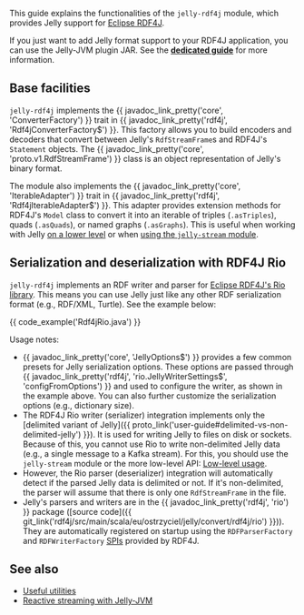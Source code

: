 This guide explains the functionalities of the `jelly-rdf4j` module, which provides Jelly support for [Eclipse RDF4J](https://rdf4j.org/).

If you just want to add Jelly format support to your RDF4J application, you can use the Jelly-JVM plugin JAR. See the **[dedicated guide](../getting-started-plugins.md#eclipse-rdf4j)** for more information.

## Base facilities

`jelly-rdf4j` implements the {{ javadoc_link_pretty('core', 'ConverterFactory') }} trait in {{ javadoc_link_pretty('rdf4j', 'Rdf4jConverterFactory$') }}. This factory allows you to build encoders and decoders that convert between Jelly's `RdfStreamFrame`s and RDF4J's `Statement` objects. The {{ javadoc_link_pretty('core', 'proto.v1.RdfStreamFrame') }} class is an object representation of Jelly's binary format.

The module also implements the {{ javadoc_link_pretty('core', 'IterableAdapter') }} trait in {{ javadoc_link_pretty('rdf4j', 'Rdf4jIterableAdapter$') }}. This adapter provides extension methods for RDF4J's `Model` class to convert it into an iterable of triples (`.asTriples`), quads (`.asQuads`), or named graphs (`.asGraphs`). This is useful when working with Jelly [on a lower level](low-level.md) or when [using the `jelly-stream` module](reactive.md).

## Serialization and deserialization with RDF4J Rio

`jelly-rdf4j` implements an RDF writer and parser for [Eclipse RDF4J's Rio library](https://rdf4j.org/documentation/programming/rio/). This means you can use Jelly just like any other RDF serialization format (e.g., RDF/XML, Turtle). See the example below:

{{ code_example('Rdf4jRio.java') }}

Usage notes:

- {{ javadoc_link_pretty('core', 'JellyOptions$') }} provides a few common presets for Jelly serialization options. These options are passed through {{ javadoc_link_pretty('rdf4j', 'rio.JellyWriterSettings$', 'configFromOptions') }} and used to configure the writer, as shown in the example above. You can also further customize the serialization options (e.g., dictionary size).
- The RDF4J Rio writer (serializer) integration implements only the [delimited variant of Jelly]({{ proto_link('user-guide#delimited-vs-non-delimited-jelly') }}). It is used for writing Jelly to files on disk or sockets. Because of this, you cannot use Rio to write non-delimited Jelly data (e.g., a single message to a Kafka stream). For this, you should use the `jelly-stream` module or the more low-level API: [Low-level usage](low-level.md).
- However, the Rio parser (deserializer) integration will automatically detect if the parsed Jelly data is delimited or not. If it's non-delimited, the parser will assume that there is only one `RdfStreamFrame` in the file.
- Jelly's parsers and writers are in the {{ javadoc_link_pretty('rdf4j', 'rio') }} package ([source code]({{ git_link('rdf4j/src/main/scala/eu/ostrzyciel/jelly/convert/rdf4j/rio') }})). They are automatically registered on startup using the `RDFParserFactory` and `RDFWriterFactory` [SPIs](https://en.wikipedia.org/wiki/Service_provider_interface) provided by RDF4J.

## See also

- [Useful utilities](utilities.md)
- [Reactive streaming with Jelly-JVM](reactive.md)
